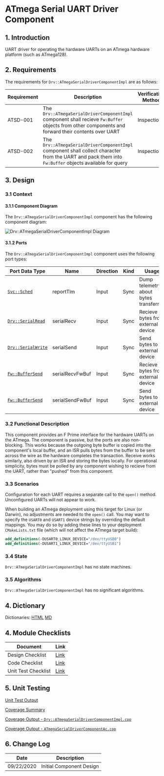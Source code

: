 # ATmega Serial UART Driver Component

## 1. Introduction

UART driver for operating the hardware UARTs on an ATmega hardware platform (such as ATmega128).

## 2. Requirements

The requirements for `Drv::ATmegaSerialDriverComponentImpl` are as follows:

Requirement | Description | Verification Method
----------- | ----------- | -------------------
ATSD-001    | The `Drv::ATmegaSerialDriverComponentImpl` component shall recieve ``Fw:Buffer`` objects from other components and forward their contents over UART | Inspection
ATSD-002    | The `Drv::ATmegaSerialDriverComponentImpl` component shall collect character from the UART and pack them into ``Fw:Buffer`` objects available for query | Inspection

## 3. Design

### 3.1 Context

#### 3.1.1 Component Diagram

The `Drv::ATmegaSerialDriverComponentImpl` component has the following component diagram:

![`Drv::ATmegaSerialDriverComponentImpl` Diagram](img/ATmegaSerialDriverComponentImplBDD.jpg "Drv::ATmegaSerialDriverComponentImpl")

#### 3.1.2 Ports

The `Drv::ATmegaSerialDriverComponentImpl` component uses the following port types:

| Port Data Type                                            | Name            | Direction | Kind | Usage |
| --------------------------------------------------------- | --------------- | --------- | ---- | ----- |
| [`Svc::Sched`](../../../Svc/Sched/docs/sdd.md)            | reportTlm       | Input     | Sync | Dump telemetry about bytes transferred |
| [`Drv::SerialRead`](../../SerialDriverPorts/docs/sdd.md)  | serialRecv      | Input     | Sync | Recieve bytes from external device |
| [`Drv::SerialWrite`](../../SerialDriverPorts/docs/sdd.md) | serialSend      | Input     | Sync | Send bytes to external device |
| [`Fw::BufferSend`](../../../Buf/Buffer/docs/sdd.md)       | serialRecvFwBuf | Input     | Sync | Recieve bytes from external device |
| [`Fw::BufferSend`](../../../Buf/Buffer/docs/sdd.md)       | serialSendFwBuf | Input     | Sync | Send bytes to external device |

### 3.2 Functional Description

This component provides an F Prime interface for the hardware UARTs on the ATmega.
The component is passive, but the ports are also non-blocking.
This works because the outgoing byte buffer is copied into the component's local buffer, and an ISR pulls bytes from the buffer to be sent across the wire as the hardware completes the transaction.
Receive works similarly, also driven by an ISR and storing the bytes locally.
For operational simplicity, bytes must be polled by any component wishing to recieve from the UART, rather than "pushed" from this component.

### 3.3 Scenarios

Configuration for each UART requires a separate call to the ``open()`` method.
Unconfigured UARTs will not appear to work.

When building an ATmega deployment using this target for Linux (or Darwin), no adjustments are needed to the ``open()`` call.
You may want to specify the ``USART0`` and ``USART1`` device strings by overriding the default mappings.  You may do so by adding these lines to your deployment ``CMakeLists.txt`` file (which will not affect the ATmega target build):

```cmake
add_definitions(-DUSART0_LINUX_DEVICE="/dev/ttyUSB0")
add_definitions(-DUSART1_LINUX_DEVICE="/dev/ttyUSB1")
```

### 3.4 State

`Drv::ATmegaSerialDriverComponentImpl` has no state machines.

### 3.5 Algorithms

`Drv::ATmegaSerialDriverComponentImpl` has no significant algorithms.

## 4. Dictionary

Dictionaries: [HTML](ATmegaSerialDriverComponentImpl.html) [MD](ATmegaSerialDriver.md)

## 4. Module Checklists

Document            | Link
------------------- | ----
Design Checklist    | [Link](Checklist_Design.xlsx)
Code Checklist      | [Link](Checklist_Code.xlsx)
Unit Test Checklist | [Link](Checklist_Unit_Test.xls)

## 5. Unit Testing

[Unit Test Output](../test/ut/output/test.txt)

[Coverage Summary](../test/ut/output/DrvATmegaSerialDriverComponentImpl_gcov.txt)

[Coverage Output - `Drv::ATmegaSerialDriverComponentImpl.cpp`](../test/ut/output/ATmegaSerialDriverComponentImpl.cpp.gcov)

[Coverage Output - `ATmegaSerialDriverComponentAc.cpp`](../test/ut/output/ATmegaSerialDriverComponentAc.cpp.gcov)

## 6. Change Log

Date       | Description
---------- | -----------
09/22/2020 | Initial Component Design



